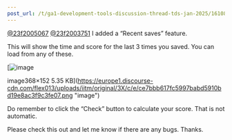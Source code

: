 ```yaml
---
post_url: /t/ga1-development-tools-discussion-thread-tds-jan-2025/161083/67
---
```

[@23f2005067](/u/23f2005067) [@23f2003751](/u/23f2003751) I added a “Recent saves” feature.

This will show the time and score for the last 3 times you saved. You can load from any of these.

[![image](https://europe1.discourse-cdn.com/flex013/uploads/iitm/original/3X/c/e/ce7bbb617fc5997babd5910bd19e8ac3f9c3fe07.png)

image368×152 5.35 KB](https://europe1.discourse-cdn.com/flex013/uploads/iitm/original/3X/c/e/ce7bbb617fc5997babd5910bd19e8ac3f9c3fe07.png "image")

Do remember to click the “Check” button to calculate your score. That is not automatic.

Please check this out and let me know if there are any bugs. Thanks.